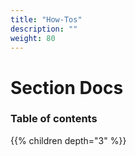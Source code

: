 ```yaml
---
title: "How-Tos"
description: ""
weight: 80
---
```


# Section Docs

### Table of contents

{{% children depth="3" %}}